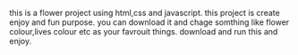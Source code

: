 this is a flower project using html,css and javascript. 
this project is create enjoy and fun purpose.
you can download it and chage somthing like flower colour,lives colour etc as your favrouit things.
download and run this and enjoy.
